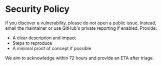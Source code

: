 # Security Policy

If you discover a vulnerability, please do not open a public issue. Instead, email the maintainer or use GitHub's private reporting if enabled. Provide:

- A clear description and impact
- Steps to reproduce
- A minimal proof of concept if possible

We aim to acknowledge within 72 hours and provide an ETA after triage.
